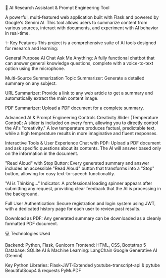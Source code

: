 🤖 AI Research Assistant & Prompt Engineering Tool

A powerful, multi-featured web application built with Flask and powered by Google's Gemini AI. This tool allows users to summarize content from various sources, interact with documents, and experiment with AI behavior in real-time.

✨ Key Features
This project is a comprehensive suite of AI tools designed for research and learning:

General Purpose AI Chat
Ask Me Anything: A fully functional chatbot that can answer general knowledge questions, complete with a voice-to-text option using the microphone.

Multi-Source Summarization
Topic Summarizer: Generate a detailed summary on any subject.

URL Summarizer: Provide a link to any web article to get a summary and automatically extract the main content image.

PDF Summarizer: Upload a PDF document for a complete summary.

Advanced AI & Prompt Engineering Controls
Creativity Slider (Temperature Control): A slider is included on every form, allowing you to directly control the AI's "creativity." A low temperature produces factual, predictable text, while a high temperature results in more imaginative and fluent responses.

Interactive Tools & User Experience
Chat with PDF: Upload a PDF document and ask specific questions about its contents. The AI will answer based only on the information in the document.

"Read Aloud" with Stop Button: Every generated summary and answer includes an accessible "Read Aloud" button that transforms into a "Stop" button, allowing for easy text-to-speech functionality.

"AI is Thinking..." Indicator: A professional loading spinner appears after submitting any request, providing clear feedback that the AI is processing in the background.

Full User Authentication: Secure registration and login system using JWT, with a dedicated history page for each user to review past results.

Download as PDF: Any generated summary can be downloaded as a cleanly formatted PDF document.

💻 Technologies Used

Backend: Python, Flask, Gunicorn
Frontend: HTML, CSS, Bootstrap 5
Database: SQLite
AI & Machine Learning:
LangChain
Google Generative AI (Gemini)

Key Python Libraries:
Flask-JWT-Extended
youtube-transcript-api & pytube
BeautifulSoup4 & requests
PyMuPDF

